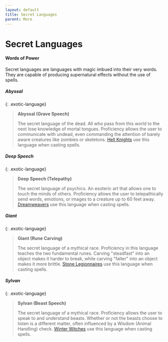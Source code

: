 ```yaml
---
layout: default
title: Secret Languages
parent: More
---
```


# Secret Languages

#### Words of Power

Secret languages are languages with magic imbued into their very words. They are capable of producing supernatural effects without the use of spells. 

##### **Abyssal**

{: .exotic-language}
> **Abyssal (Grave Speech)**
> 
> The secret language of the dead. All who pass from this world to the next lose knowledge of mortal tongues. Proficiency allows the user to communicate with undead, even commanding the attention of barely aware creatures like zombies or skeletons. [Hell Knights](../../data/archetypes/cleric_hell) use this language when casting spells.

##### **Deep Speech**

{: .exotic-language}
> **Deep Speech (Telepathy)**
> 
> The secret language of psychics. An esoteric art that allows one to touch the minds of others. Proficiency allows the user to telepathically send words, emotions, or images to a creature up to 60 feet away. [Dreamweavers](../../data/archetypes/cleric_dream) use this language when casting spells.

##### **Giant**

{: .exotic-language}
> **Giant (Rune Carving)**
> 
> The secret language of a mythical race. Proficiency in this language teaches the two fundamental runes. Carving "steadfast" into an object makes it harder to break, while carving "falter" into an object makes it more brittle. [Stone Legionnaires](../../data/archetypes/cleric_stone) use this language when casting spells.

##### **Sylvan**

{: .exotic-language}
> **Sylvan (Beast Speech)**
> 
> The secret language of a mythical race. Proficiency allows the user to speak to and understand beasts. Whether or not the beasts choose to listen is a different matter, often influenced by a Wisdom (Animal Handling) check. [Winter Witches](../../data/archetypes/cleric_winter) use this language when casting spells.

<!-- #### **Draconic**

The secret language of [wizardry](../../character_creation/class/wizard). Arcane spells with a verbal component use this language, as do most spell scrolls.  Unlike other secret languages, it has no innate magical properties, and can only be learned by taking a level in the Wizard class. -->
